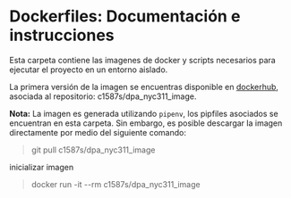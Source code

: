 # Dockerfiles: Documentación e instrucciones 

Esta carpeta contiene las imagenes de docker y scripts necesarios para ejecutar el proyecto en un entorno aislado.

La primera versión de la imagen se encuentras disponible en [dockerhub](https://hub.docker.com/repository/docker/c1587s/dpa_nyc311_image), asociada al repositorio: c1587s/dpa_nyc311_image.

**Nota:** La imagen es generada utilizando `pipenv`, los pipfiles asociados se encuentran en esta carpeta. Sin embargo, es posible descargar la imagen directamente por medio del siguiente comando:

> git pull c1587s/dpa_nyc311_image

inicializar imagen 

> docker run -it --rm c1587s/dpa_nyc311_image

